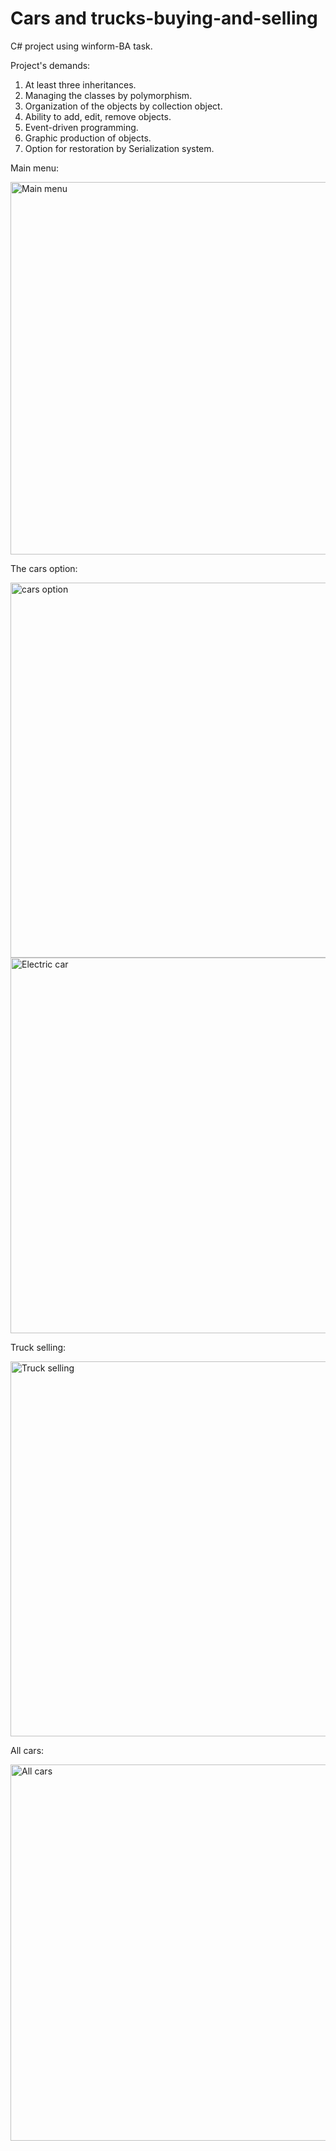 # Cars and trucks-buying-and-selling
C# project using winform-BA task. 

Project's demands:
1.	At least three inheritances.
2.	Managing the classes by polymorphism.
3.	Organization of the objects by collection object.
4.	Ability to add, edit, remove objects.
5.	Event-driven programming.
6.	Graphic production of objects.
7.	Option for restoration by Serialization system.

Main menu:

<img width="596" alt="Main menu" src="https://user-images.githubusercontent.com/103436003/183435399-5ddef83c-d381-420c-a5bc-3822b6e305d4.PNG">

The cars option:

<img width="600" alt="cars option" src="https://user-images.githubusercontent.com/103436003/183435488-3c27a2d7-8a25-4fc4-a6ea-3d939f575ade.PNG">

<img width="601" alt="Electric car" src="https://user-images.githubusercontent.com/103436003/183435561-6b14b64e-6943-4598-b28c-6429b6fe51ff.PNG">

Truck selling:

<img width="600" alt="Truck selling" src="https://user-images.githubusercontent.com/103436003/183435597-67aa1201-b426-49ab-9874-b571147d9694.PNG">

All cars:

<img width="602" alt="All cars" src="https://user-images.githubusercontent.com/103436003/183435686-5ac43d47-9340-47a1-86d6-0e7ee6cfc7be.PNG">

